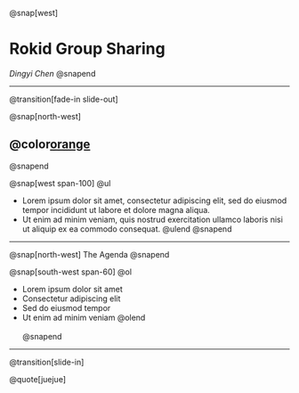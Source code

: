 @snap[west]
# Rokid Group Sharing
*Dingyi Chen*
@snapend

---
@transition[fade-in slide-out]

@snap[north-west]
## @color[orange](Outline)
@snapend

@snap[west span-100]
@ul
- Lorem ipsum dolor sit amet, consectetur adipiscing elit, sed do eiusmod tempor incididunt ut labore et dolore magna aliqua.
- Ut enim ad minim veniam, quis nostrud exercitation ullamco laboris nisi ut aliquip ex ea commodo consequat.
@ulend
@snapend

---

@snap[north-west]
The Agenda
@snapend

@snap[south-west span-60]
@ol[](false)
- Lorem ipsum dolor sit amet
- Consectetur adipiscing elit
- Sed do eiusmod tempor
- Ut enim ad minim veniam
@olend
<br><br>
@snapend

---
@transition[slide-in]

@quote[juejue]



